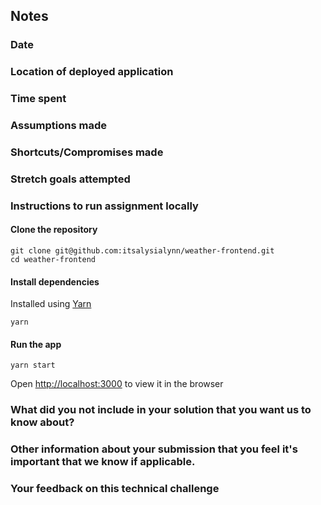 ## Notes

### Date

### Location of deployed application

### Time spent

### Assumptions made

### Shortcuts/Compromises made

### Stretch goals attempted
 
### Instructions to run assignment locally
 
#### Clone the repository
 
 ```shell
 git clone git@github.com:itsalysialynn/weather-frontend.git
 cd weather-frontend
 ```

#### Install dependencies
 
Installed using [Yarn](https://yarnpkg.com/en/)
 
 ```shell
 yarn
 ```

#### Run the app

 ```shell
 yarn start
 ```

Open [http://localhost:3000](http://localhost:3000) to view it in the browser

### What did you not include in your solution that you want us to know about?

### Other information about your submission that you feel it's important that we know if applicable.

### Your feedback on this technical challenge
